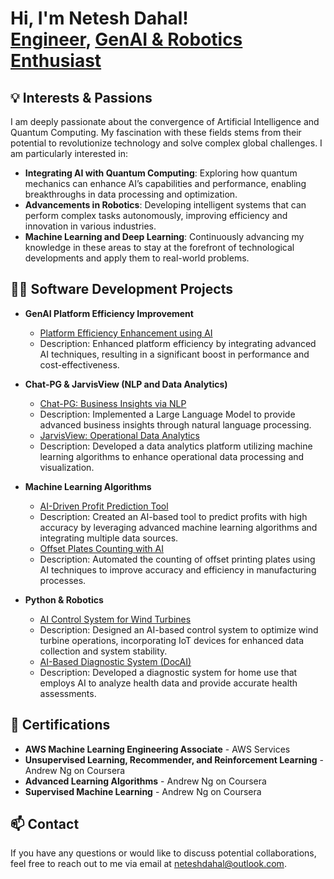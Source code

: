 <h1>Hi, I'm Netesh Dahal! <br/><a href="https://github.com/neteshdahal">Engineer</a>, <a href="https://www.linkedin.com/in/neteshdahal/">GenAI & Robotics Enthusiast </a></h1>

<h2>💡 Interests & Passions</h2>

I am deeply passionate about the convergence of Artificial Intelligence and Quantum Computing. My fascination with these fields stems from their potential to revolutionize technology and solve complex global challenges. I am particularly interested in:

- **Integrating AI with Quantum Computing**: Exploring how quantum mechanics can enhance AI’s capabilities and performance, enabling breakthroughs in data processing and optimization.
- **Advancements in Robotics**: Developing intelligent systems that can perform complex tasks autonomously, improving efficiency and innovation in various industries.
- **Machine Learning and Deep Learning**: Continuously advancing my knowledge in these areas to stay at the forefront of technological developments and apply them to real-world problems.

<h2>👨‍💻 Software Development Projects</h2>

- <b>GenAI Platform Efficiency Improvement</b>
  - [Platform Efficiency Enhancement using AI](https://github.com/neteshdahal/GenAI-Platform-Efficiency)
  - Description: Enhanced platform efficiency by integrating advanced AI techniques, resulting in a significant boost in performance and cost-effectiveness.
  
- <b>Chat-PG & JarvisView (NLP and Data Analytics)</b>
  - [Chat-PG: Business Insights via NLP](https://github.com/neteshdahal/Chat-PG-NLP-Business-Insights)
  - Description: Implemented a Large Language Model to provide advanced business insights through natural language processing.
  - [JarvisView: Operational Data Analytics](https://github.com/neteshdahal/JarvisView-Data-Analytics)
  - Description: Developed a data analytics platform utilizing machine learning algorithms to enhance operational data processing and visualization.

- <b>Machine Learning Algorithms</b>
  - [AI-Driven Profit Prediction Tool](https://github.com/neteshdahal/Profit-Prediction-ML)
  - Description: Created an AI-based tool to predict profits with high accuracy by leveraging advanced machine learning algorithms and integrating multiple data sources.
  - [Offset Plates Counting with AI](https://github.com/neteshdahal/AI-Offset-Plate-Counting)
  - Description: Automated the counting of offset printing plates using AI techniques to improve accuracy and efficiency in manufacturing processes.

- <b>Python & Robotics</b>
  - [AI Control System for Wind Turbines](https://github.com/neteshdahal/Wind-Turbine-AI-Control)
  - Description: Designed an AI-based control system to optimize wind turbine operations, incorporating IoT devices for enhanced data collection and system stability.
  - [AI-Based Diagnostic System (DocAI)](https://github.com/neteshdahal/DocAI-Diagnostic-System)
  - Description: Developed a diagnostic system for home use that employs AI to analyze health data and provide accurate health assessments.

<h2>📜 Certifications</h2>

- <b>AWS Machine Learning Engineering Associate</b> - AWS Services
- <b>Unsupervised Learning, Recommender, and Reinforcement Learning</b> - Andrew Ng on Coursera
- <b>Advanced Learning Algorithms</b> - Andrew Ng on Coursera
- <b>Supervised Machine Learning</b> - Andrew Ng on Coursera

<h2>📫 Contact</h2>

If you have any questions or would like to discuss potential collaborations, feel free to reach out to me via email at [neteshdahal@outlook.com](mailto:neteshdahal@outlook.com).

<!--
**neteshdahal/neteshdahal** is a ✨ _special_ ✨ repository because its `README.md` (this file) appears on your GitHub profile.

Here are some ideas to get you started:

- 🔭 I’m currently working on ...
- 🌱 I’m currently learning ...
- 👯 I’m looking to collaborate on ...
- 🤔 I’m looking for help with ...
- 💬 Ask me about ...
- 📫 How to reach me: ...
- 😄 Pronouns: ...
- ⚡ Fun fact: ...
-->
